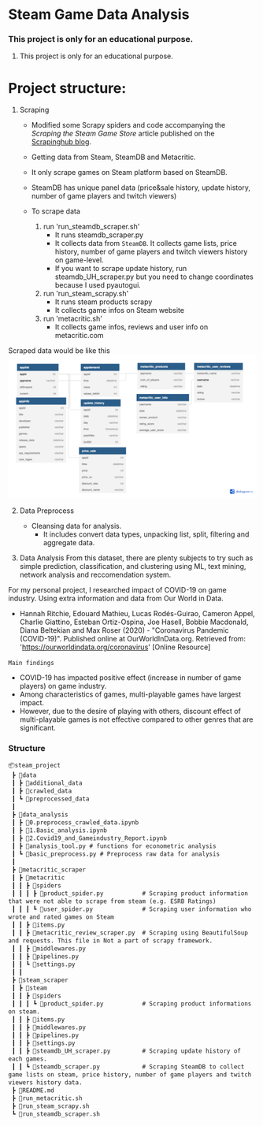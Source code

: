 
# Steam Game Data Analysis 

### This project is only for an educational purpose.

1. This project is only for an educational purpose.


# Project structure:
1. Scraping 
    - Modified some Scrapy spiders and code accompanying the *Scraping the Steam Game Store* article published on the [Scrapinghub blog](https://blog.scrapinghub.com/2017/07/07/scraping-the-steam-game-store-with-scrapy/). 
    - Getting data from Steam, SteamDB and Metacritic.
    - It only scrape games on Steam platform based on SteamDB. 
    - SteamDB has unique panel data (price&sale history, update history, number of game players and twitch viewers)

    - To scrape data 
        1. run 'run_steamdb_scraper.sh' 
            - It runs steamdb_scraper.py 
            - It collects data from `SteamDB`. It collects game lists, price history, number of game players and twitch viewers history on game-level.
            - If you want to scrape update history, run steamdb_UH_scraper.py but you need to change coordinates because I used pyautogui. 
        2. run 'run_steam_scrapy.sh'
            - It runs steam products scrapy
            - It collects game infos on Steam website
        3.  run 'metacritic.sh'
            - It collects game infos, reviews and user info on metacritic.com

Scraped data would be like this
<img src = "steam_project_data.png" > 

2. Data Preprocess
    - Cleansing data for analysis.
        - It includes convert data types, unpacking list, split, filtering and aggregate data.

3. Data Analysis
From this dataset, there are plenty subjects to try such as simple prediction, classification, and clustering using ML, text mining, network analysis and reccomendation system.

For my personal project, I researched impact of COVID-19 on game industry. Using extra information and data from Our World in Data.

- Hannah Ritchie, Edouard Mathieu, Lucas Rodés-Guirao, Cameron Appel, Charlie Giattino, Esteban Ortiz-Ospina, Joe Hasell, Bobbie Macdonald, Diana Beltekian and Max Roser (2020) - "Coronavirus Pandemic (COVID-19)". Published online at OurWorldInData.org. Retrieved from: 'https://ourworldindata.org/coronavirus' [Online Resource]

`Main findings`
- COVID-19 has impacted positive effect (increase in number of game players)
on game industry.
- Among characteristics of games, multi-playable games have largest impact.
- However, due to the desire of playing with others, discount effect of multi-playable games is not effective compared to other genres that are significant.


### Structure
```
📦steam_project
 ┣ 📂data
 ┃ ┣ 📂additional_data 
 ┃ ┣ 📂crawled_data                   
 ┃ ┗ 📂preprocessed_data 
 ┃
 ┣ 📂data_analysis
 ┃ ┣ 📜0.preprocess_crawled_data.ipynb
 ┃ ┣ 📜1.Basic_analysis.ipynb
 ┃ ┣ 📜2.Covid19_and_Gameindustry_Report.ipynb
 ┃ ┣ 📜analysis_tool.py # functions for econometric analysis
 ┃ ┗ 📜basic_preprocess.py # Preprocess raw data for analysis
 ┃             
 ┣ 📂metacritic_scraper
 ┃ ┣ 📂metacritic
 ┃ ┃ ┣ 📂spiders
 ┃ ┃ ┃ ┣ 📜product_spider.py           # Scraping product information that were not able to scrape from steam (e.g. ESRB Ratings)
 ┃ ┃ ┃ ┗ 📜user_spider.py              # Scraping user information who wrote and rated games on Steam
 ┃ ┃ ┣ 📜items.py
 ┃ ┃ ┣ 📜metacritic_review_scraper.py  # Scraping using BeautifulSoup and requests. This file in Not a part of scrapy framework. 
 ┃ ┃ ┣ 📜middlewares.py
 ┃ ┃ ┣ 📜pipelines.py
 ┃ ┃ ┗ 📜settings.py
 ┃ ┃
 ┣ 📂steam_scraper
 ┃ ┣ 📂steam
 ┃ ┃ ┣ 📂spiders
 ┃ ┃ ┃ ┗ 📜product_spider.py           # Scraping product informations on steam.
 ┃ ┃ ┣ 📜items.py
 ┃ ┃ ┣ 📜middlewares.py
 ┃ ┃ ┣ 📜pipelines.py
 ┃ ┃ ┣ 📜settings.py
 ┃ ┃ ┣ 📜steamdb_UH_scraper.py         # Scraping update history of each games.
 ┃ ┃ ┗ 📜steamdb_scraper.py            # Scraping SteamDB to collect game lists on steam, price history, number of game players and twitch viewers history data.
 ┣ 📜README.md
 ┣ 📜run_metacritic.sh
 ┣ 📜run_steam_scrapy.sh
 ┗ 📜run_steamdb_scraper.sh
```
 